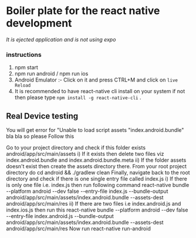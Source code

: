 # Boiler plate for the react native development # 

*It is ejected application and is not using expo* 


### instructions ### 
1. npm start
2. npm run android / npm run ios 
3. Android Emulator :- Click on it and press CTRL+M and click on ```live Reload```
4. It is recommended to have react-native cli install on your system if not then please type  ```npm install -g react-native-cli``` . 

## Real Device testing ##
You will get error for "Unable to load script assets "index.android.bundle" bla bla  so please 
Follow this

Go to your project directory and check if this folder exists android/app/src/main/assets
i) If it exists then delete two files viz index.android.bundle and index.android.bundle.meta
ii) If the folder assets doesn't exist then create the assets directory there.
From your root project directory do
cd android && ./gradlew clean
Finally, navigate back to the root directory and check if there is one single entry file called index.js
i) If there is only one file i.e. index.js then run following command
react-native bundle --platform android --dev false --entry-file index.js --bundle-output android/app/src/main/assets/index.android.bundle --assets-dest android/app/src/main/res
ii) If there are two files i.e index.android.js and index.ios.js then run this
react-native bundle --platform android --dev false --entry-file index.android.js --bundle-output android/app/src/main/assets/index.android.bundle --assets-dest android/app/src/main/res
Now run react-native run-android


